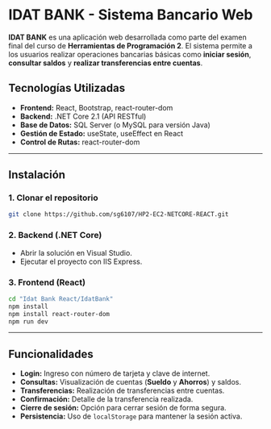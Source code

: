 # **IDAT BANK - Sistema Bancario Web**

**IDAT BANK** es una aplicación web desarrollada como parte del examen final del curso de **Herramientas de Programación 2**. El sistema permite a los usuarios realizar operaciones bancarias básicas como **iniciar sesión**, **consultar saldos** y **realizar transferencias entre cuentas**.

## **Tecnologías Utilizadas**

- **Frontend:** React, Bootstrap, react-router-dom  
- **Backend:** .NET Core 2.1 (API RESTful)  
- **Base de Datos:** SQL Server (o MySQL para versión Java)  
- **Gestión de Estado:** useState, useEffect en React  
- **Control de Rutas:** react-router-dom  

---

## **Instalación**

### **1. Clonar el repositorio**
```bash
git clone https://github.com/sg6107/HP2-EC2-NETCORE-REACT.git
````

### **2. Backend (.NET Core)**

* Abrir la solución en Visual Studio.
* Ejecutar el proyecto con IIS Express.

### **3. Frontend (React)**

```bash
cd "Idat Bank React/IdatBank"
npm install
npm install react-router-dom
npm run dev
```

---

## **Funcionalidades**

* **Login:** Ingreso con número de tarjeta y clave de internet.
* **Consultas:** Visualización de cuentas (**Sueldo** y **Ahorros**) y saldos.
* **Transferencias:** Realización de transferencias entre cuentas.
* **Confirmación:** Detalle de la transferencia realizada.
* **Cierre de sesión:** Opción para cerrar sesión de forma segura.
* **Persistencia:** Uso de `localStorage` para mantener la sesión activa.


